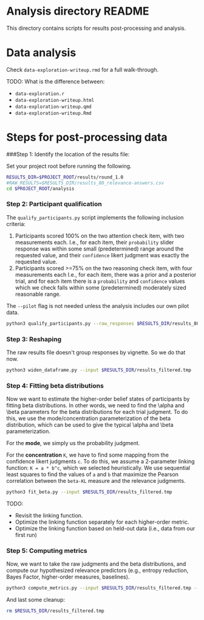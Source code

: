 # Analysis directory README

This directory contains scripts for results post-processing and analysis.

# Data analysis
Check `data-exploration-writeup.rmd` for a full walk-through.

TODO: What is the difference between:
- `data-exploration.r`
- `data-exploration-writeup.html`
- `data-exploration-writeup.qmd`
- `data-exploration-writeup.Rmd`

# Steps for post-processing data

###Step 1: Identify the location of the results file:

Set your project root before running the following.

```bash
RESULTS_DIR=$PROJECT_ROOT/results/round_1.0
#RAW_RESULTS=$RESULTS_DIR/results_80_relevance-answers.csv
cd $PROJECT_ROOT/analysis
```

### Step 2: Participant qualification
The `qualify_participants.py` script implements the following inclusion criteria:
1. Participants scored 100% on the two attention check item, with two measurements each. 
  I.e., for each item, their `probability` slider response was within some small (predetermined) range around the requested value, 
  and their `confidence` likert judgment was exactly the requested value.
2. Participants scored >=75% on the two reasoning check item, with four measurements each
   I.e., for each item, there was a prior and a posterior trial, 
   and for each item there is a `probability` and `confidence` values 
   which we check falls within some (predetermined) moderately sized reasonable range.

The `--pilot` flag is not needed unless the analysis includes our own pilot data.

```bash
python3 qualify_participants.py --raw_responses $RESULTS_DIR/results_80_relevance-answers.csv --output $RESULTS_DIR/results_filtered.tmp --pilot
```


### Step 3: Reshaping

The raw results file doesn't group responses by vignette. So we do that now.

```bash
python3 widen_dataframe.py --input $RESULTS_DIR/results_filtered.tmp
```


### Step 4: Fitting beta distributions

Now we want to estimate the higher-order belief states of participants by fitting beta distributions. 
In other words, we need to find the \alpha and \beta parameters for the beta distributions for each trial judgment. 
To do this, we use the mode/concentration parameterization of the beta distribution, 
which can be used to give the typical \alpha and \beta parameterization.

For the **mode**, we simply us the probability judgment.

For the **concentration** `K`, we have to find some mapping from the confidence likert judgments `c`. 
To do this, we assume a 2-parameter linking function: `K = a * b^c`, which we selected heuristically. 
We use sequential least squares to find the values of `a` and `b` that maximize the Pearson correlation between
the `beta-KL` measure and the relevance judgments.

```bash
python3 fit_beta.py --input $RESULTS_DIR/results_filtered.tmp
```

TODO:
- Revisit the linking function.
- Optimize the linking function separately for each higher-order metric.
- Optimize the linking function based on held-out data (i.e., data from our first run)

### Step 5: Computing metrics

Now, we want to take the raw judgments and the beta distributions, and compute our hypothesized relevance predictors 
(e.g., entropy reduction, Bayes Factor, higher-order measures, baselines).

```bash
python3 compute_metrics.py --input $RESULTS_DIR/results_filtered.tmp --output $RESULTS_DIR/results_processed.jsonl
```

And last some cleanup:
```bash
rm $RESULTS_DIR/results_filtered.tmp
```